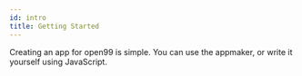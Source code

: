 ```yaml
---
id: intro
title: Getting Started
---
```


Creating an app for open99 is simple. You can use the appmaker, or write it yourself using JavaScript.